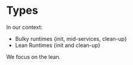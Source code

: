 # Types

In our context:  

- Bulky runtimes {init, mid-services, clean-up}
- Lean Runtimes {init and clean-up} 

We focus on the lean. 